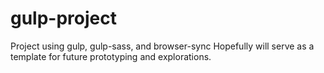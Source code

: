 # gulp-project
Project using gulp, gulp-sass, and browser-sync 
Hopefully will serve as a template for future prototyping and explorations.
